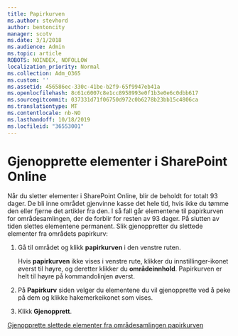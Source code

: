 ```yaml
---
title: Papirkurven
ms.author: stevhord
author: bentoncity
manager: scotv
ms.date: 3/1/2018
ms.audience: Admin
ms.topic: article
ROBOTS: NOINDEX, NOFOLLOW
localization_priority: Normal
ms.collection: Adm_O365
ms.custom: ''
ms.assetid: 456586ec-330c-41be-b2f9-65f9947eb41a
ms.openlocfilehash: 8c61c6007c8e1cc8958993e0f1b3e0e6c0dbb617
ms.sourcegitcommit: 037331d71f06750d972c0b6278b23bb15c4806ca
ms.translationtype: MT
ms.contentlocale: nb-NO
ms.lasthandoff: 10/18/2019
ms.locfileid: "36553001"
---
```

# <a name="restore-items-in-sharepoint-online"></a>Gjenopprette elementer i SharePoint Online

Når du sletter elementer i SharePoint Online, blir de beholdt for totalt 93 dager. De bli inne området gjenvinne kasse det hele tid, hvis ikke du tømme den eller fjerne det artikler fra den. I så fall går elementene til papirkurven for områdesamlingen, der de forblir for resten av 93 dager. På slutten av tiden slettes elementene permanent. Slik gjenoppretter du slettede elementer fra områdets papirkurv:
  
1. Gå til området og klikk **papirkurven** i den venstre ruten. 
    
    Hvis **papirkurven** ikke vises i venstre rute, klikker du innstillinger-ikonet øverst til høyre, og deretter klikker du **områdeinnhold**. Papirkurven er helt til høyre på kommandolinjen øverst.
    
2. På **Papirkurv** siden velger du elementene du vil gjenopprette ved å peke på dem og klikke hakemerkeikonet som vises. 
    
3. Klikk **Gjenopprett**.
    
[Gjenopprette slettede elementer fra områdesamlingen papirkurven](https://go.microsoft.com/fwlink/?linkid=866439)
  

